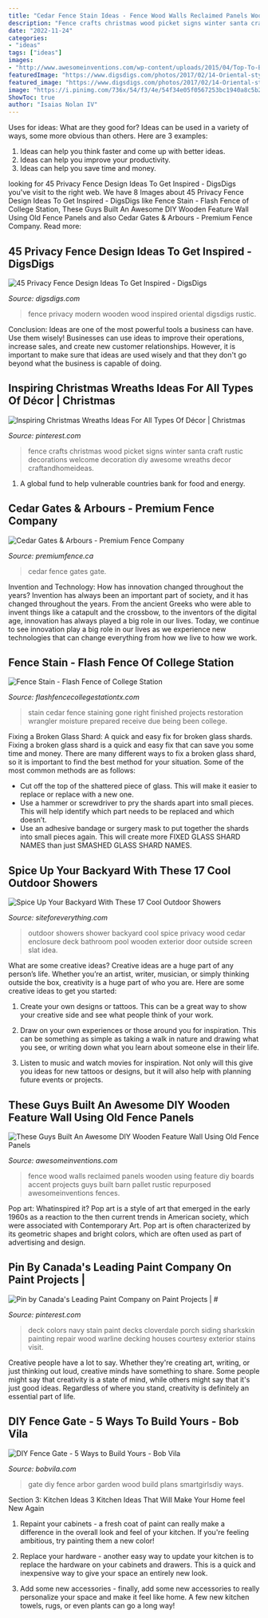 ```yaml
---
title: "Cedar Fence Stain Ideas - Fence Wood Walls Reclaimed Panels Wooden Using Feature Diy Boards Accent Projects Guys Built Barn Pallet Rustic Repurposed Awesomeinventions Fences"
description: "Fence crafts christmas wood picket signs winter santa craft rustic decorations welcome decoration diy awesome wreaths decor craftandhomeideas"
date: "2022-11-24"
categories:
- "ideas"
tags: ["ideas"]
images:
- "http://www.awesomeinventions.com/wp-content/uploads/2015/04/Top-To-Bottom.jpg"
featuredImage: "https://www.digsdigs.com/photos/2017/02/14-Oriental-style-modern-wooden-fence.jpg"
featured_image: "https://www.digsdigs.com/photos/2017/02/14-Oriental-style-modern-wooden-fence.jpg"
image: "https://i.pinimg.com/736x/54/f3/4e/54f34e05f0567253bc1940a8c5b2db7c.jpg"
ShowToc: true
author: "Isaias Nolan IV"
---
```



Uses for ideas: What are they good for?
Ideas can be used in a variety of ways, some more obvious than others. Here are 3 examples:
1. Ideas can help you think faster and come up with better ideas.
2. Ideas can help you improve your productivity.    
3. Ideas can help you save time and money.

	

		
looking for 45 Privacy Fence Design Ideas To Get Inspired - DigsDigs you've visit to the right web. We have 8 Images about 45 Privacy Fence Design Ideas To Get Inspired - DigsDigs like Fence Stain - Flash Fence of College Station, These Guys Built An Awesome DIY Wooden Feature Wall Using Old Fence Panels and also Cedar Gates &amp; Arbours - Premium Fence Company. Read more:
		
    
## 45 Privacy Fence Design Ideas To Get Inspired - DigsDigs

<img loading=lazy src="https://www.digsdigs.com/photos/2017/02/14-Oriental-style-modern-wooden-fence.jpg" onerror="this.onerror=null;this.src='https://tse1.mm.bing.net/th?id=OIP.xJIaXI7EyvBk4Pa_wLkkggHaJ7&amp;pid=15.1';" alt="45 Privacy Fence Design Ideas To Get Inspired - DigsDigs">

_Source: digsdigs.com_

>fence privacy modern wooden wood inspired oriental digsdigs rustic. 

	

Conclusion: Ideas are one of the most powerful tools a business can have. Use them wisely!
Businesses can use ideas to improve their operations, increase sales, and create new customer relationships. However, it is important to make sure that ideas are used wisely and that they don't go beyond what the business is capable of doing.

    
## Inspiring Christmas Wreaths Ideas For All Types Of Décor | Christmas

<img loading=lazy src="https://i.pinimg.com/736x/54/f3/4e/54f34e05f0567253bc1940a8c5b2db7c.jpg" onerror="this.onerror=null;this.src='https://tse2.mm.bing.net/th?id=OIP.-4hcOqOAZDwdNLFm4uj_BAHaJ3&amp;pid=15.1';" alt="Inspiring Christmas Wreaths Ideas For All Types Of Décor | Christmas">

_Source: pinterest.com_

>fence crafts christmas wood picket signs winter santa craft rustic decorations welcome decoration diy awesome wreaths decor craftandhomeideas. 

	

1. A global fund to help vulnerable countries bank for food and energy.

    
## Cedar Gates &amp; Arbours - Premium Fence Company

<img loading=lazy src="https://premiumfence.ca/wp-content/uploads/2020/02/525-cedar-solid-arch-top-gate-with-arbour.jpg" onerror="this.onerror=null;this.src='https://tse2.mm.bing.net/th?id=OIP.wWiYoOEUOTQgGArpCxRblwHaG8&amp;pid=15.1';" alt="Cedar Gates &amp; Arbours - Premium Fence Company">

_Source: premiumfence.ca_

>cedar fence gates gate. 

	

Invention and Technology: How has innovation changed throughout the years?
Invention has always been an important part of society, and it has changed throughout the years. From the ancient Greeks who were able to invent things like a catapult and the crossbow, to the inventors of the digital age, innovation has always played a big role in our lives. Today, we continue to see innovation play a big role in our lives as we experience new technologies that can change everything from how we live to how we work.

    
## Fence Stain - Flash Fence Of College Station

<img loading=lazy src="http://flashfencecollegestationtx.com/wp-content/uploads/2013/02/IMG_07021.jpg" onerror="this.onerror=null;this.src='https://tse2.mm.bing.net/th?id=OIP.Afe8chTduYsfhbaM6NDXLgHaFi&amp;pid=15.1';" alt="Fence Stain - Flash Fence of College Station">

_Source: flashfencecollegestationtx.com_

>stain cedar fence staining gone right finished projects restoration wrangler moisture prepared receive due being been college. 

	

Fixing a Broken Glass Shard: A quick and easy fix for broken glass shards.
Fixing a broken glass shard is a quick and easy fix that can save you some time and money. There are many different ways to fix a broken glass shard, so it is important to find the best method for your situation. Some of the most common methods are as follows:
- Cut off the top of the shattered piece of glass. This will make it easier to replace or replace with a new one.
- Use a hammer or screwdriver to pry the shards apart into small pieces. This will help identify which part needs to be replaced and which doesn’t.
- Use an adhesive bandage or surgery mask to put together the shards into small pieces again. This will create more FIXED GLASS SHARD NAMES than just SMASHED GLASS SHARD NAMES.

    
## Spice Up Your Backyard With These 17 Cool Outdoor Showers

<img loading=lazy src="http://siteforeverything.com/wp-content/uploads/2016/04/Outdoor-Shower-14.jpg" onerror="this.onerror=null;this.src='https://tse3.mm.bing.net/th?id=OIP.BDr3IiVnvqgPbUsuLBi2OgHaJ4&amp;pid=15.1';" alt="Spice Up Your Backyard With These 17 Cool Outdoor Showers">

_Source: siteforeverything.com_

>outdoor showers shower backyard cool spice privacy wood cedar enclosure deck bathroom pool wooden exterior door outside screen slat idea. 

	

What are some creative ideas?
Creative ideas are a huge part of any person’s life. Whether you’re an artist, writer, musician, or simply thinking outside the box, creativity is a huge part of who you are. Here are some creative ideas to get you started:
1. Create your own designs or tattoos. This can be a great way to show your creative side and see what people think of your work.

2. Draw on your own experiences or those around you for inspiration. This can be something as simple as taking a walk in nature and drawing what you see, or writing down what you learn about someone else in their life.

3. Listen to music and watch movies for inspiration. Not only will this give you ideas for new tattoos or designs, but it will also help with planning future events or projects.


    
## These Guys Built An Awesome DIY Wooden Feature Wall Using Old Fence Panels

<img loading=lazy src="http://www.awesomeinventions.com/wp-content/uploads/2015/04/Top-To-Bottom.jpg" onerror="this.onerror=null;this.src='https://tse4.mm.bing.net/th?id=OIP.wQoW3x0KcuJGNzZgjSugIgHaJ4&amp;pid=15.1';" alt="These Guys Built An Awesome DIY Wooden Feature Wall Using Old Fence Panels">

_Source: awesomeinventions.com_

>fence wood walls reclaimed panels wooden using feature diy boards accent projects guys built barn pallet rustic repurposed awesomeinventions fences. 

	

Pop art: Whatinspired it?
Pop art is a style of art that emerged in the early 1960s as a reaction to the then current trends in American society, which were associated with Contemporary Art. Pop art is often characterized by its geometric shapes and bright colors, which are often used as part of advertising and design.

    
## Pin By Canada&#039;s Leading Paint Company On Paint Projects | #

<img loading=lazy src="https://i.pinimg.com/736x/40/fd/0f/40fd0f068ac7aa23feaaf985e742b689--deck-colors-porch-ideas.jpg" onerror="this.onerror=null;this.src='https://tse3.mm.bing.net/th?id=OIP.eETRDDi3wuoXkcFN0CIrgwHaIk&amp;pid=15.1';" alt="Pin by Canada&#039;s Leading Paint Company on Paint Projects | #">

_Source: pinterest.com_

>deck colors navy stain paint decks cloverdale porch siding sharkskin painting repair wood warline decking houses courtesy exterior stains visit. 

	

Creative people have a lot to say. Whether they're creating art, writing, or just thinking out loud, creative minds have something to share. Some people might say that creativity is a state of mind, while others might say that it's just good ideas. Regardless of where you stand, creativity is definitely an essential part of life.

    
## DIY Fence Gate - 5 Ways To Build Yours - Bob Vila

<img loading=lazy src="https://s3-production.bobvila.com/articles/wp-content/uploads/2016/03/Garden_Arbor_Gate_SmartGirlsDIY.jpg" onerror="this.onerror=null;this.src='https://tse2.mm.bing.net/th?id=OIP.vZT7DBxR1MZ0OwwT6eO6kAHaJw&amp;pid=15.1';" alt="DIY Fence Gate - 5 Ways to Build Yours - Bob Vila">

_Source: bobvila.com_

>gate diy fence arbor garden wood build plans smartgirlsdiy ways. 

	

Section 3: Kitchen Ideas
3 Kitchen Ideas That Will Make Your Home feel New Again
1. Repaint your cabinets - a fresh coat of paint can really make a difference in the overall look and feel of your kitchen. If you're feeling ambitious, try painting them a new color!

2. Replace your hardware - another easy way to update your kitchen is to replace the hardware on your cabinets and drawers. This is a quick and inexpensive way to give your space an entirely new look.

3. Add some new accessories - finally, add some new accessories to really personalize your space and make it feel like home. A few new kitchen towels, rugs, or even plants can go a long way!

